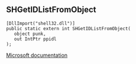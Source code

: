 ## SHGetIDListFromObject

```
[DllImport("shell32.dll")]
public static extern int SHGetIDListFromObject(
   object punk,
   out IntPtr ppidl
);
```

[Microsoft documentation](https://docs.microsoft.com/en-us/windows/win32/api/shobjidl_core/nf-shobjidl_core-shgetidlistfromobject)
